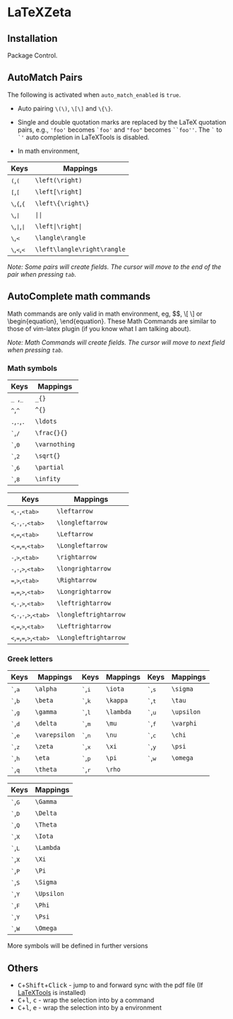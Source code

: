 LaTeXZeta
=====

## Installation

Package Control.

## AutoMatch Pairs
The following is activated when `auto_match_enabled` is `true`.

* Auto pairing `\(\)`, `\[\]` and `\{\}`.
* Single and double quotation marks are replaced by the LaTeX quotation pairs, e.g., `'foo'` becomes <code>&#96;foo'</code> and `"foo"` becomes <code>&#96;&#96;foo''</code>. The <code>&#96;</code> to <code>&#96;'</code> auto completion in LaTeXTools is disabled.

* In math environment,

Keys                                                 | Mappings
--------                                             | -----------------
<kbd>(</kbd>,<kbd>(</kbd>                            | `\left(\right)`
<kbd>[</kbd>,<kbd>[</kbd>                            | `\left[\right]`
<kbd>&#92;</kbd>,<kbd>{</kbd>,<kbd>{</kbd>           | `\left\{\right\}`
<kbd>&#92;</kbd>,<kbd>&#124;</kbd>                   | `\|\|`
<kbd>&#92;</kbd>,<kbd>&#124;</kbd>,<kbd>&#124;</kbd> | `\left\|\right\|`
<kbd>&#92;</kbd>,<kbd>&lt;</kbd>                     | `\langle\rangle`
<kbd>&#92;</kbd>,<kbd>&lt;</kbd>,<kbd>&lt;</kbd>     | `\left\langle\right\rangle`


_Note: Some pairs will create fields. The cursor will move to the end of the pair when pressing `tab`._

## AutoComplete math commands

Math commands are only valid in math environment, eg, $$, &#92;[ &#92;] or \begin{equation},
\end{equation}.
These Math Commands are similar to those of vim-latex plugin (if you know what I am talking about).

_Note: Math Commands will create fields. The cursor will move to next field when pressing `tab`._

### Math symbols

Keys                                   | Mappings
--------                               | -----------------
<kbd>_ </kbd>,<kbd>_</kbd>             | `_{}`
<kbd>^</kbd>,<kbd>^</kbd>              | `^{}`
<kbd>.</kbd>,<kbd>.</kbd>,<kbd>.</kbd> | `\ldots`
<kbd>\`</kbd>,<kbd>/</kbd>             | `\frac{}{}`
<kbd>\`</kbd>,<kbd>0</kbd>             | `\varnothing`
<kbd>\`</kbd>,<kbd>2</kbd>             | `\sqrt{}`
<kbd>\`</kbd>,<kbd>6</kbd>             | `\partial`
<kbd>\`</kbd>,<kbd>8</kbd>             | `\infity`

Keys                                                                             | Mappings
--------                                                                         | -----------------
<kbd>&lt;</kbd>,<kbd>-</kbd>,<kbd>&lt;tab&gt;</kbd>                              | `\leftarrow`
<kbd>&lt;</kbd>,<kbd>-</kbd>,<kbd>-</kbd>,<kbd>&lt;tab&gt;</kbd>                 | `\longleftarrow`
<kbd>&lt;</kbd>,<kbd>=</kbd>,<kbd>&lt;tab&gt;</kbd>                              | `\Leftarrow`
<kbd>&lt;</kbd>,<kbd>=</kbd>,<kbd>=</kbd>,<kbd>&lt;tab&gt;</kbd>                 | `\Longleftarrow`
<kbd>-</kbd>,<kbd>&gt;</kbd>,<kbd>&lt;tab&gt;</kbd>                              | `\rightarrow`
<kbd>-</kbd>,<kbd>-</kbd>,<kbd>&gt;</kbd>,<kbd>&lt;tab&gt;</kbd>                 | `\longrightarrow`
<kbd>=</kbd>,<kbd>&gt;</kbd>,<kbd>&lt;tab&gt;</kbd>                              | `\Rightarrow`
<kbd>=</kbd>,<kbd>=</kbd>,<kbd>&gt;</kbd>,<kbd>&lt;tab&gt;</kbd>                 | `\Longrightarrow`
<kbd>&lt;</kbd>,<kbd>-</kbd>,<kbd>&gt;</kbd>,<kbd>&lt;tab&gt;</kbd>              | `\leftrightarrow`
<kbd>&lt;</kbd>,<kbd>-</kbd>,<kbd>-</kbd>,<kbd>&gt;</kbd>,<kbd>&lt;tab&gt;</kbd> | `\longleftrightarrow`
<kbd>&lt;</kbd>,<kbd>=</kbd>,<kbd>&gt;</kbd>,<kbd>&lt;tab&gt;</kbd>              | `\Leftrightarrow`
<kbd>&lt;</kbd>,<kbd>=</kbd>,<kbd>=</kbd>,<kbd>&gt;</kbd>,<kbd>&lt;tab&gt;</kbd> | `\Longleftrightarrow`

### Greek letters

Keys                       | Mappings          | Keys                       | Mappings          | Keys                       | Mappings          |
--------                   | ----------------- | --------                   | ----------------- | --------                   | ----------------- |
<kbd>\`</kbd>,<kbd>a</kbd> | `\alpha`          | <kbd>\`</kbd>,<kbd>i</kbd> | `\iota`           | <kbd>\`</kbd>,<kbd>s</kbd> | `\sigma`          |
<kbd>\`</kbd>,<kbd>b</kbd> | `\beta`           | <kbd>\`</kbd>,<kbd>k</kbd> | `\kappa`          | <kbd>\`</kbd>,<kbd>t</kbd> | `\tau`            |
<kbd>\`</kbd>,<kbd>g</kbd> | `\gamma`          | <kbd>\`</kbd>,<kbd>l</kbd> | `\lambda`         | <kbd>\`</kbd>,<kbd>u</kbd> | `\upsilon`        |
<kbd>\`</kbd>,<kbd>d</kbd> | `\delta`          | <kbd>\`</kbd>,<kbd>m</kbd> | `\mu`             | <kbd>\`</kbd>,<kbd>f</kbd> | `\varphi`         |
<kbd>\`</kbd>,<kbd>e</kbd> | `\varepsilon`     | <kbd>\`</kbd>,<kbd>n</kbd> | `\nu`             | <kbd>\`</kbd>,<kbd>c</kbd> | `\chi`            |
<kbd>\`</kbd>,<kbd>z</kbd> | `\zeta`           | <kbd>\`</kbd>,<kbd>x</kbd> | `\xi`             | <kbd>\`</kbd>,<kbd>y</kbd> | `\psi`            |
<kbd>\`</kbd>,<kbd>h</kbd> | `\eta`            | <kbd>\`</kbd>,<kbd>p</kbd> | `\pi`             | <kbd>\`</kbd>,<kbd>w</kbd> | `\omega`          |
<kbd>\`</kbd>,<kbd>q</kbd> | `\theta`          | <kbd>\`</kbd>,<kbd>r</kbd> | `\rho`            |                            |                   |


Keys                       | Mappings
--------                   | -----------------
<kbd>\`</kbd>,<kbd>G</kbd> | `\Gamma`
<kbd>\`</kbd>,<kbd>D</kbd> | `\Delta`
<kbd>\`</kbd>,<kbd>Q</kbd> | `\Theta`
<kbd>\`</kbd>,<kbd>X</kbd> | `\Iota`
<kbd>\`</kbd>,<kbd>L</kbd> | `\Lambda`
<kbd>\`</kbd>,<kbd>X</kbd> | `\Xi`
<kbd>\`</kbd>,<kbd>P</kbd> | `\Pi`
<kbd>\`</kbd>,<kbd>S</kbd> | `\Sigma`
<kbd>\`</kbd>,<kbd>Y</kbd> | `\Upsilon`
<kbd>\`</kbd>,<kbd>F</kbd> | `\Phi`
<kbd>\`</kbd>,<kbd>Y</kbd> | `\Psi`
<kbd>\`</kbd>,<kbd>W</kbd> | `\Omega`

More symbols will be defined in further versions


## Others

- <kbd>C</kbd>+<kbd>Shift</kbd>+<kbd>Click</kbd>  - jump to and forward sync with the pdf file (If [LaTeXTools](https://github.com/SublimeText/LaTeXTools) is installed)
- <kbd>C</kbd>+<kbd>l</kbd>, <kbd>c</kbd>  - wrap the selection into by a command
- <kbd>C</kbd>+<kbd>l</kbd>, <kbd>e</kbd>  - wrap the selection into by a environment